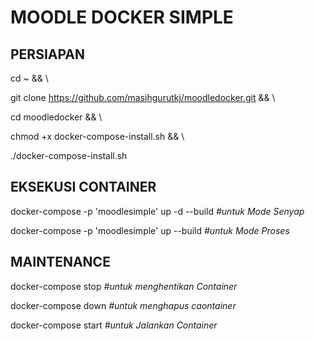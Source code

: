 # MOODLE DOCKER SIMPLE 

## PERSIAPAN ##
cd ~ && \

git clone https://github.com/masihgurutkj/moodledocker.git && \

cd moodledocker && \

chmod +x docker-compose-install.sh && \

./docker-compose-install.sh


## EKSEKUSI CONTAINER ##
docker-compose -p 'moodlesimple' up -d --build  <i>#untuk Mode Senyap</i>

docker-compose -p 'moodlesimple' up --build  <i>#untuk Mode Proses</i>

## MAINTENANCE ##
docker-compose stop  <i>#untuk menghentikan Container</i>

docker-compose down  <i>#untuk menghapus caontainer</i>

docker-compose start  <i>#untuk Jalankan Container</i>
